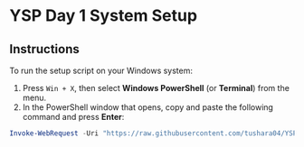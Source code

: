 # YSP Day 1 System Setup

## Instructions

To run the setup script on your Windows system:

1. Press `Win + X`, then select **Windows PowerShell** (or **Terminal**) from the menu.
2. In the PowerShell window that opens, copy and paste the following command and press **Enter**:

```powershell
Invoke-WebRequest -Uri "https://raw.githubusercontent.com/tushara04/YSP_Day1/refs/heads/main/windows/script.bat" -OutFile "script.bat"; Start-Process "script.bat"
